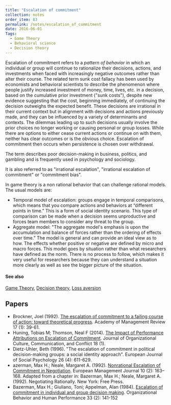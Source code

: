 ```yaml
---
title: "Escalation of commitment"
collection: notes
order_item: 83
permalink: /notes/escalation_of_commitment
date: 2016-06-01
Tags:
  - Game Theory
  - Behavioral science
  - Decision theory
---
```


Escalation of commitment refers to a *pattern of behavior* in which an individual or group will continue to rationalize their decisions, actions, and investments when faced with increasingly negative outcomes rather than alter their course. The related term sunk cost fallacy has been used by economists and behavioral scientists to describe the phenomenon where people justify increased investment of money, time, lives, etc. in a decision, based on the cumulative prior investment ("sunk costs"), despite new evidence suggesting that the cost, beginning immediately, of continuing the decision outweighs the expected benefit. These decisions are irrational in their current context but in alignment with decisions and actions previously made, and they can be influenced by a variety of determinants and contexts. The dilemmas leading up to such decisions usually involve the prior choices no longer working or causing personal or group losses. While there are options to either cease current actions or continue on with them, neither has clear outcomes or is the obvious choice. Escalation of commitment then occurs when persistence is chosen over withdrawal.

The term describes poor decision-making in business, politics, and gambling and is frequently used in psychology and sociology. 

It is also referred to as "irrational escalation", "irrational escalation of commitment" or "commitment bias".

In game theory is a non rational behavior that can challenge rational models. The usual models are:
* Temporal model of escalation: groups engage in temporal comparisons, which means that you compare actions and behaviors at “different points in time.” This is a form of social identity scenario. This type of comparison can be made when a decision seems unproductive and forces team members to consider any threat to the group.
* Aggregate model: "The aggregate model's emphasis is upon the accumulation and balance of forces rather than the ordering of effects over time.” The model is general and can provide an ideal view as to how. The effects whether positive or negative are defined by micro and macro forces. This model goes by situation rather than what researchers have defined as the norm. There is no process to follow, which makes it very useful for researchers because they can understand a situation more clearly as well as see the bigger picture of the situation.


#### See also
[Game Theory](/notes/game_theory), [Decision theory](/notes/decision_theory), [Loss aversion](/notes/loss_aversion)




## Papers
* Brockner, Joel (1992). [The escalation of commitment to a failing course of action: toward theoretical progress](http://wayback.archive.org/web/20160311233821/http://www.gwern.net/docs/sunkcosts/1992-brockner.pdf). Academy of Management Review 17 (1): 39-61.
* Huning, Tobias M; Thomson, Neal F (2014). [The Impact of Performance Attributions on Escalation of Commitment](https://www.questia.com/library/journal/1G1-397579866/the-impact-of-performance-attributions-on-escalation). Journal of Organizational Culture, Communication, and Conflict 18 (1).
* Dietz-Uhler, Beth (1996). "The escalation of commitment in political decision-making groups: a social identity approach". European Journal of Social Psychology 26 (4): 611-629.
* azerman, Max H.; Neale, Margaret A. (1992). [Nonrational Escalation of Commitment in Negotiation](http://wayback.archive.org/web/20160311233531/http://www.gwern.net/docs/sunkcosts/1992-bazerman.pdf). European Management Journal 10 (2): 163–168. Adapted from a chapter in: Bazerman, Max H.; Neale, Margaret A. (1992). Negotiating Rationally. New York: Free Press.
* Bazerman, Max H.; Giuliano, Toni; Appelman, Alan (1984). [Escalation of commitment in individual and group decision making](http://wayback.archive.org/web/20160318080454/http://www.gwern.net/docs/sunkcosts/1984-bazerman.pdf). Organizational Behavior and Human Performance 33 (2): 141-152




